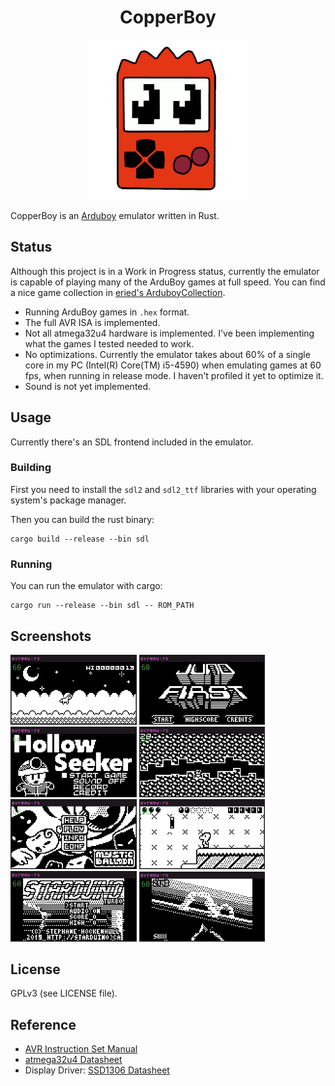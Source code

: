 <h1 align="center">CopperBoy</h1>
<p align="center">
    <img src="https://github.com/Dhole/CopperBoy/raw/master/copperboy-logo.png" width="256">
</p>

CopperBoy is an [Arduboy](https://arduboy.com/) emulator written in Rust.

## Status

Although this project is in a Work in Progress status, currently the emulator
is capable of playing many of the ArduBoy games at full speed.  You can find a
nice game collection in [eried's
ArduboyCollection](https://github.com/eried/ArduboyCollection).

- Running ArduBoy games in `.hex` format.
- The full AVR ISA is implemented.
- Not all atmega32u4 hardware is implemented.  I've been implementing what the
  games I tested needed to work.
- No optimizations.  Currently the emulator takes about 60% of a single core in
  my PC (Intel(R) Core(TM) i5-4590) when emulating games at 60 fps, when
  running in release mode.  I haven't profiled it yet to optimize it.
- Sound is not yet implemented.

## Usage

Currently there's an SDL frontend included in the emulator.

### Building

First you need to install the `sdl2` and `sdl2_ttf` libraries with your operating system's package manager. 

Then you can build the rust binary:
```
cargo build --release --bin sdl
```

### Running

You can run the emulator with cargo:
```
cargo run --release --bin sdl -- ROM_PATH
```

## Screenshots
<p float="left">
  <img alt="Unicorn Dash"    width="40%" src="https://github.com/Dhole/CopperBoy/raw/master/screenshots/Unicorn_Dash.png"     >
  <img alt="Jump First"      width="40%" src="https://github.com/Dhole/CopperBoy/raw/master/screenshots/Jump_First_0.png"     >
  <img alt="Hollow Seeker"   width="40%" src="https://github.com/Dhole/CopperBoy/raw/master/screenshots/Hollow_seeker_0.png"  >
  <img alt="Hollow Seeker"   width="40%" src="https://github.com/Dhole/CopperBoy/raw/master/screenshots/Hollow_seeker_1.png"  >
  <img alt="Mystic Balloon"  width="40%" src="https://github.com/Dhole/CopperBoy/raw/master/screenshots/Mystic_Balloon_0.png" >
  <img alt="Mystic Balloon"  width="40%" src="https://github.com/Dhole/CopperBoy/raw/master/screenshots/Mystic_Balloon_1.png" >
  <img alt="Starduino Turbo" width="40%" src="https://github.com/Dhole/CopperBoy/raw/master/screenshots/Starduino_Turbo_0.png">
  <img alt="Starduino Turbo" width="40%" src="https://github.com/Dhole/CopperBoy/raw/master/screenshots/Starduino_Turbo_3.png">
</p>

## License

GPLv3 (see LICENSE file).

## Reference

- [AVR Instruction Set Manual](https://www.csee.umbc.edu/~alnel1/cmpe311/notes/AtmelAVR8BitISA.pdf)
- [atmega32u4 Datasheet](http://ww1.microchip.com/downloads/en/DeviceDoc/Atmel-7766-8-bit-AVR-ATmega16U4-32U4_Datasheet.pdf)
- Display Driver: [SSD1306 Datasheet](https://cdn-shop.adafruit.com/datasheets/SSD1306.pdf)

